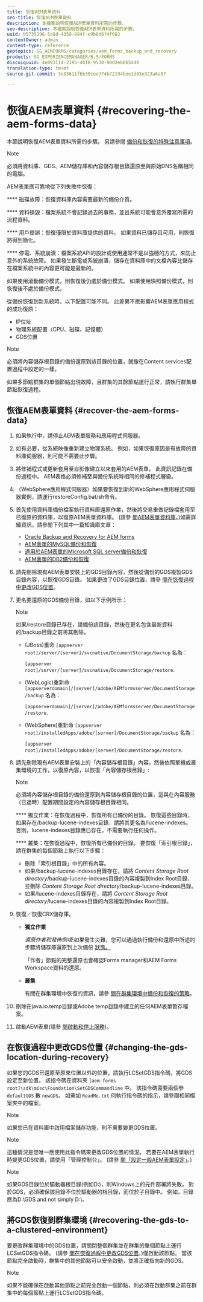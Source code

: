 ```yaml
---
title: 恢復AEM表單資料
seo-title: 恢復AEM表單資料
description: 本檔案說明恢復AEM表單資料所需的步驟。
seo-description: 本檔案說明恢復AEM表單資料所需的步驟。
uuid: b5735196-5a8d-4358-884f-e9b8d8f4f682
contentOwner: admin
content-type: reference
geptopics: SG_AEMFORMS/categories/aem_forms_backup_and_recovery
products: SG_EXPERIENCEMANAGER/6.5/FORMS
discoiquuid: 4e093114-219b-4018-9530-9002eb665448
translation-type: tm+mt
source-git-commit: 3e83611f6b30cee774b72194bee1d03e323a6a57

---
```



# 恢復AEM表單資料 {#recovering-the-aem-forms-data}

本節說明恢復AEM表單資料所需的步驟。 另請參閱 [備份和恢復的特殊注意事項](/help/forms/using/admin-help/backup-recovery-strategy-aem-forms.md#special-considerations-for-backup-and-recovery)。

>[!NOTE]
>
>必須將資料庫、GDS、AEM儲存庫和內容儲存根目錄還原至與原始DNS名稱相同的電腦。

AEM表單應可靠地從下列失敗中恢復：

**** 磁碟故障：恢復資料庫內容需要最新的備份介質。

**** 資料損毀：檔案系統不會記錄過去的事務，並且系統可能會意外覆寫所需的流程資料。

**** 用戶錯誤：恢復僅限於資料庫提供的資料。 如果資料已儲存且可用，則恢復將得到簡化。

**** 停電、系統崩潰：檔案系統API的設計或使用通常不是以強穩的方式，來防止意外的系統故障。 如果發生斷電或系統崩潰，儲存在資料庫中的文檔內容比儲存在檔案系統中的內容更可能是最新的。

如果使用滾動備份模式，則恢復後仍處於備份模式。 如果使用快照備份模式，則恢復後不處於備份模式。

從備份恢復到新系統時，以下配置可能不同。 此差異不應影響AEM表單應用程式的成功復原：

* IP位址
* 物理系統配置（CPU、磁碟、記憶體）
* GDS位置

>[!NOTE]
>
>必須將內容儲存根目錄的備份還原到該目錄的位置，就像在Content services配置過程中設定的一樣。

如果多節點群集的單個節點出現故障，且群集的其餘節點運行正常，請執行群集單節點恢復過程。

## 恢復AEM表單資料 {#recover-the-aem-forms-data}

1. 如果執行中，請停止AEM表單服務和應用程式伺服器。
1. 如有必要，從系統映像重新建立物理系統。 例如，如果恢復原因是有故障的資料庫伺服器，則可能不需要此步驟。
1. 將修補程式或更新套用至自影像建立以來套用的AEM表單。 此資訊記錄在備份過程中。 AEM表格必須修補至與備份系統時相同的修補程式層級。
1. （WebSphere應用程式伺服器）如果要恢復到新的WebSphere應用程式伺服器實例，請運行restoreConfig.bat/sh命令。
1. 首先使用資料庫備份檔案執行資料庫還原作業，然後將交易重做記錄檔套用至已復原的資料庫，以復原AEM表單資料庫。 (請參 [閱AEM表單資料庫](/help/forms/using/admin-help/files-back-recover.md#aem-forms-database)。)如需詳細資訊，請參閱下列其中一篇知識庫文章：

   * [Oracle Backup and Recovery for AEM forms](https://www.adobe.com/go/kb403624)
   * [AEM表單的MySQL備份和恢復](https://www.adobe.com/go/kb403625)
   * [適用於AEM表單的Microsoft SQL server備份和恢復](https://www.adobe.com/go/kb403623)
   * [AEM表單的DB2備份和恢復](https://www.adobe.com/go/kb403626)

1. 請先刪除現有AEM表單安裝上的GDS目錄內容，然後從備份的GDS複製GDS目錄內容，以恢復GDS目錄。 如果更改了GDS目錄位置，請參 [閱在恢復過程中更改GDS位置](recovering-aem-forms-data.md#changing-the-gds-location-during-recovery)。
1. 更名要還原的GDS備份目錄，如以下示例所示：

   >[!NOTE]
   >
   >如果/restore目錄已存在，請備份該目錄，然後在更名包含最新資料的/backup目錄之前將其刪除。

   * (JBoss)重命 `[appserver root]/server/[server]/svcnative/DocumentStorage/backup` 名為：

      `[appserver root]/server/[server]/svcnative/DocumentStorage/restore`.

   * (WebLogic)重新命 `[appserverdomain]/[server]/adobe/AEMformsserver/DocumentStorage/backup` 名為：

      `[appserverdomain]/[server]/adobe/AEMformsserver/DocumentStorage/restore`.

   * (WebSphere)重新命 `[appserver root]/installedApps/adobe/[server]/DocumentStorage/backup` 名為：

      `[appserver root]/installedApps/adobe/[server]/DocumentStorage/restore`.

1. 請先刪除現有AEM表單安裝上的「內容儲存根目錄」內容，然後依照單機或叢集環境的工作，以復原內容，以恢復「內容儲存根目錄」:

   >[!NOTE]
   >
   >必須將內容儲存根目錄的備份還原到內容儲存根目錄的位置，這與在內容服務（已過時）配置期間設定的內容儲存根目錄相同。

   **** 獨立作業：在恢復過程中，恢復所有已備份的目錄。 恢復這些目錄時，如果存在/backup-lucene-indexes目錄，請將其更名為/lucene-indexes。 否則，lucene-indexes目錄應已存在，不需要執行任何操作。

   **** 叢集：在恢復過程中，恢復所有已備份的目錄。 要恢復「索引根目錄」，請在群集的每個節點上執行以下步驟：

   * 刪除「索引根目錄」中的所有內容。
   * 如果/backup-lucene-indexes目錄存在，請將 *Content Storage Root directory*/backup-lucene-indexes目錄的內容複製到Index Root目錄，並刪除 *Content Storage Root directory*/backup-lucene-indexes目錄。
   * 如果/lucene-indexes目錄存在，請將 *Content Storage Root directory*/lucene-indexes目錄的內容複製到Index Root目錄。

1. 恢復／恢復CRX儲存庫。

   * **獨立作業**

      *還原作者和發佈例項*:如果發生災難，您可以通過執行備份和還原中所述的步驟將儲存庫還原到上次備份 [狀態。](https://docs.adobe.com/docs/en/crx/current/administering/backup_and_restore.html)

      「作者」節點的完整還原也會確認Forms manager和AEM Forms Workspace資料的還原。

   * **叢集**

      有關在群集環境中恢復的資訊，請參 [閱在群集環境中備份和恢復的策略](/help/forms/using/admin-help/strategy-backup-restore-clustered-environment.md#strategy-for-backup-and-restore-in-a-clustered-environment)。

1. 刪除在java.io.temp目錄或Adobe temp目錄中建立的任何AEM表單暫存檔案。
1. 啟動AEM表單(請參 [閱啟動和停止服務](/help/forms/using/admin-help/starting-stopping-services.md#starting-and-stopping-services))<!-- BROKEN LINK and the application server(s) (see [Maintaining the Application Server](/help/forms/using/admin-help/topics/maintaining-the-application-server.md))-->。

## 在恢復過程中更改GDS位置 {#changing-the-gds-location-during-recovery}

如果您的GDS已還原至原來位置以外的位置，請執行LCSetGDS指令碼，將GDS設定至新位置。 該指令碼在資料夾 `[aem-forms root]\sdk\misc\Foundation\SetGDSCommandline` 中。 該指令碼需要兩個參 `defaultGDS` 數 `newGDS`。 如需如 `ReadMe.txt` 何執行指令碼的指示，請參閱相同檔案夾中的檔案。

>[!NOTE]
>
>如果您已在資料庫中啟用檔案儲存功能，則不需要變更GDS位置。

>[!NOTE]
>
>這種情況是您唯一應使用此指令碼來更改GDS位置的情況。 若要在AEM表單執行時變更GDS位置，請使用「管理控制台」。 (請參 [閱「設定一般AEM表單設定](/help/forms/using/admin-help/configure-general-aem-forms-settings.md#configure-general-aem-forms-settings)」。)

>[!NOTE]
>
>如果GDS目錄位於驅動器根目錄(例如D:\)，則Windows上的元件部署將失敗。 對於GDS，必須確保該目錄不位於驅動器的根目錄，而位於子目錄中。 例如，目錄應為D:\GDS and not simply D:\。

## 將GDS恢復到群集環境 {#recovering-the-gds-to-a-clustered-environment}

要更改群集環境中的GDS位置，請關閉整個群集並在群集的單個節點上運行LCSetGDS指令碼。 (請參 [閱在恢復過程中更改GDS位置](recovering-aem-forms-data.md#changing-the-gds-location-during-recovery)。)僅啟動該節點。 當該節點完全啟動時，群集中的其他節點可以安全啟動，並將正確指向新的GDS。

>[!NOTE]
>
>如果不能確保在啟動其他節點之前完全啟動一個節點，則必須在啟動群集之前在群集中的每個節點上運行LCSetGDS指令碼。


